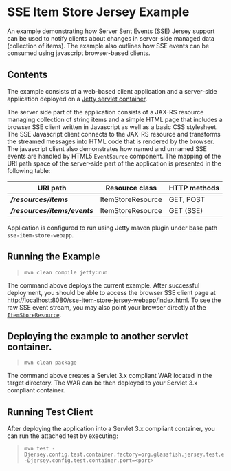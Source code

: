 <!--

    DO NOT ALTER OR REMOVE COPYRIGHT NOTICES OR THIS HEADER.

    Copyright (c) 2015-2017 Oracle and/or its affiliates. All rights reserved.

    The contents of this file are subject to the terms of either the GNU
    General Public License Version 2 only ("GPL") or the Common Development
    and Distribution License("CDDL") (collectively, the "License").  You
    may not use this file except in compliance with the License.  You can
    obtain a copy of the License at
    http://glassfish.java.net/public/CDDL+GPL_1_1.html
    or packager/legal/LICENSE.txt.  See the License for the specific
    language governing permissions and limitations under the License.

    When distributing the software, include this License Header Notice in each
    file and include the License file at packager/legal/LICENSE.txt.

    GPL Classpath Exception:
    Oracle designates this particular file as subject to the "Classpath"
    exception as provided by Oracle in the GPL Version 2 section of the License
    file that accompanied this code.

    Modifications:
    If applicable, add the following below the License Header, with the fields
    enclosed by brackets [] replaced by your own identifying information:
    "Portions Copyright [year] [name of copyright owner]"

    Contributor(s):
    If you wish your version of this file to be governed by only the CDDL or
    only the GPL Version 2, indicate your decision by adding "[Contributor]
    elects to include this software in this distribution under the [CDDL or GPL
    Version 2] license."  If you don't indicate a single choice of license, a
    recipient has the option to distribute your version of this file under
    either the CDDL, the GPL Version 2 or to extend the choice of license to
    its licensees as provided above.  However, if you add GPL Version 2 code
    and therefore, elected the GPL Version 2 license, then the option applies
    only if the new code is made subject to such option by the copyright
    holder.

-->

SSE Item Store Jersey Example
=============================

An example demonstrating how Server Sent Events (SSE) Jersey support can
be used to notify clients about changes in server-side managed data
(collection of items). The example also outlines how SSE events can be
consumed using javascript browser-based clients.

Contents
--------

The example consists of a web-based client application and a server-side
application deployed on a [Jetty servlet container](http://www.eclipse.org/jetty/documentation/current/).

The server side part of the application consists of a JAX-RS resource
managing collection of string items and a simple HTML page that includes
a browser SSE client written in Javascript as well as a basic CSS
stylesheet. The SSE Javascript client connects to the JAX-RS resource
and transforms the streamed messages into HTML code that is rendered by
the browser. The javascript client also demonstrates how named and
unnamed SSE events are handled by HTML5 `EventSource` component. The
mapping of the URI path space of the server-side part of the application
is presented in the following table:

URI path                        |  Resource class      | HTTP methods
------------------------------- |  ------------------- | --------------
**_/resources/items_**          |  ItemStoreResource   | GET, POST
**_/resources/items/events_**   |  ItemStoreResource   | GET (SSE)

Application is configured to run using Jetty maven plugin under base
path `sse-item-store-webapp`.

Running the Example
-------------------

>     mvn clean compile jetty:run

The command above deploys the current example. After successful
deployment, you should be able to access the browser SSE client page at
<http://localhost:8080/sse-item-store-jersey-webapp/index.html>. To see the raw
SSE event stream, you may also point your browser directly at the
[`ItemStoreResource`](http://localhost:8080/sse-item-store-jersey-webapp/resources/items/events).

Deploying the example to another servlet container.
---------------------------------------------------

>     mvn clean package

The command above creates a Servlet 3.x compliant WAR located in the
target directory. The WAR can be then deployed to your Servlet 3.x
compliant container.

Running Test Client
-------------------

After deploying the application into a Servlet 3.x compliant container,
you can run the attached test by executing:

>     mvn test -Djersey.config.test.container.factory=org.glassfish.jersey.test.external.ExternalTestContainerFactory -Djersey.config.test.container.port=<port>
